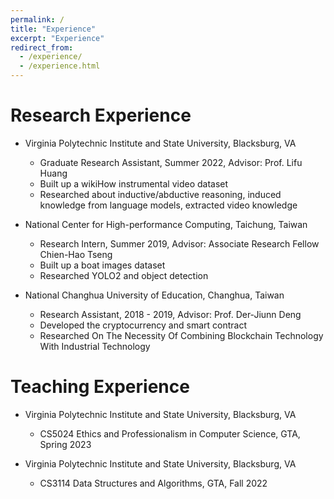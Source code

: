 ```yaml
---
permalink: /
title: "Experience"
excerpt: "Experience"
redirect_from: 
  - /experience/
  - /experience.html
---
```


Research Experience
=========

- Virginia Polytechnic Institute and State University, Blacksburg, VA
  - Graduate Research Assistant, Summer 2022, Advisor: Prof. Lifu Huang
  - Built up a wikiHow instrumental video dataset
  - Researched about inductive/abductive reasoning, induced knowledge from language models, extracted video knowledge
 
- National Center for High-performance Computing, Taichung, Taiwan
  - Research Intern, Summer 2019, Advisor: Associate Research Fellow Chien-Hao Tseng
  - Built up a boat images dataset
  - Researched YOLO2 and object detection

- National Changhua University of Education, Changhua, Taiwan
  - Research Assistant, 2018 - 2019, Advisor: Prof. Der-Jiunn Deng
  - Developed the cryptocurrency and smart contract
  - Researched On The Necessity Of Combining Blockchain Technology With Industrial Technology

Teaching Experience
===================
  
- Virginia Polytechnic Institute and State University, Blacksburg, VA  
  - CS5024 Ethics and Professionalism in Computer Science, GTA, Spring 2023

- Virginia Polytechnic Institute and State University, Blacksburg, VA
  - CS3114 Data Structures and Algorithms, GTA, Fall 2022
